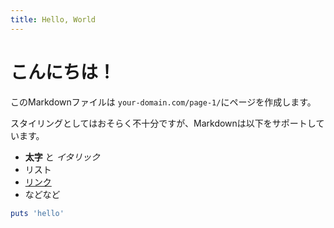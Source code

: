 ```yaml
---
title: Hello, World
---
```


# こんにちは！

このMarkdownファイルは `your-domain.com/page-1/`にページを作成します。

スタイリングとしてはおそらく不十分ですが、Markdownは以下をサポートしています。

- **太字** と _イタリック_
- リスト
- [リンク](https://astro.build)
- などなど

```ruby
puts 'hello'
```
